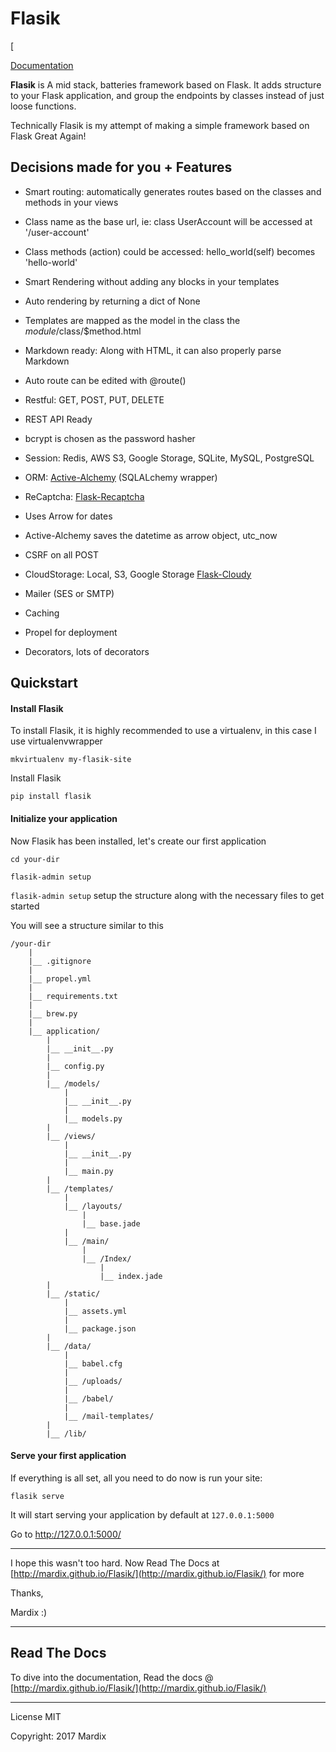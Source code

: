 # Flasik

[

[Documentation](https://mardix.github.io/flasik)

**Flasik** is A mid stack, batteries framework based on Flask. It adds structure 
to your Flask application, and group the endpoints by classes instead of just 
loose functions. 

Technically Flasik is my attempt of making a simple framework based on Flask Great Again!

 
## Decisions made for you + Features

- Smart routing: automatically generates routes based on the classes and methods in your views

- Class name as the base url, ie: class UserAccount will be accessed at '/user-account'

- Class methods (action) could be accessed: hello_world(self) becomes 'hello-world'

- Smart Rendering without adding any blocks in your templates

- Auto rendering by returning a dict of None


- Templates are mapped as the model in the class the $module/$class/$method.html

- Markdown ready: Along with  HTML, it can also properly parse Markdown

- Auto route can be edited with @route()

- Restful: GET, POST, PUT, DELETE

- REST API Ready

- bcrypt is chosen as the password hasher

- Session: Redis, AWS S3, Google Storage, SQLite, MySQL, PostgreSQL

- ORM: [Active-Alchemy](https://github.com/mardix/active-alchemy) (SQLALchemy wrapper)

- ReCaptcha: [Flask-Recaptcha](https://github.com/mardix/flask-recaptcha)

- Uses Arrow for dates 

- Active-Alchemy saves the datetime as arrow object, utc_now

- CSRF on all POST

- CloudStorage: Local, S3, Google Storage [Flask-Cloudy](https://github.com/mardix/flask-cloudy)

- Mailer (SES or SMTP)

- Caching

- Propel for deployment

- Decorators, lots of decorators



## Quickstart

#### Install Flasik

To install Flasik, it is highly recommended to use a virtualenv, in this case I 
use virtualenvwrapper 

    mkvirtualenv my-flasik-site

Install Flasik

    pip install flasik
    
#### Initialize your application

Now Flasik has been installed, let's create our first application

    cd your-dir
    
    flasik-admin setup
    
`flasik-admin setup` setup the structure along with the necessary files to get started
 
 You will see a structure similar to this
 
    /your-dir
        |
        |__ .gitignore
        |
        |__ propel.yml
        |
        |__ requirements.txt
        |
        |__ brew.py
        |
        |__ application/
            |
            |__ __init__.py
            |
            |__ config.py
            |
            |__ /models/
                |
                |__ __init__.py
                |
                |__ models.py
            |
            |__ /views/
                |
                |__ __init__.py
                |
                |__ main.py
            |
            |__ /templates/
                | 
                |__ /layouts/
                    | 
                    |__ base.jade
                |
                |__ /main/
                    |
                    |__ /Index/
                        |
                        |__ index.jade
            |
            |__ /static/
                |
                |__ assets.yml
                |
                |__ package.json
            |
            |__ /data/
                |
                |__ babel.cfg
                |
                |__ /uploads/
                |
                |__ /babel/
                |
                |__ /mail-templates/
            |
            |__ /lib/


 
#### Serve your first application

If everything is all set, all you need to do now is run your site:

    flasik serve
    
It will start serving your application by default at `127.0.0.1:5000`

Go to http://127.0.0.1:5000/ 

---

I hope this wasn't too hard. Now Read The Docs at [http://mardix.github.io/Flasik/](http://mardix.github.io/Flasik/)
for more 

Thanks, 

Mardix :) 

--- 

## Read The Docs

To dive into the documentation, Read the docs @ [http://mardix.github.io/Flasik/](http://mardix.github.io/Flasik/)

---

License MIT

Copyright: 2017 Mardix

